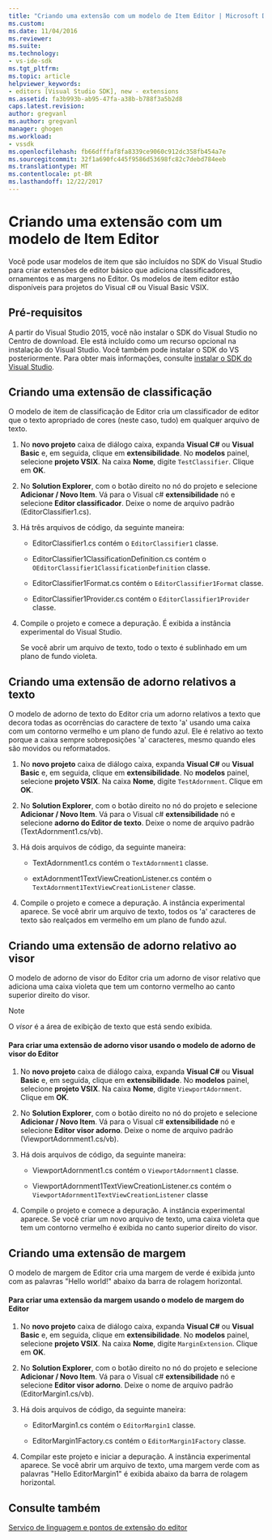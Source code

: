 ```yaml
---
title: "Criando uma extensão com um modelo de Item Editor | Microsoft Docs"
ms.custom: 
ms.date: 11/04/2016
ms.reviewer: 
ms.suite: 
ms.technology:
- vs-ide-sdk
ms.tgt_pltfrm: 
ms.topic: article
helpviewer_keywords:
- editors [Visual Studio SDK], new - extensions
ms.assetid: fa3b993b-ab95-47fa-a38b-b788f3a5b2d8
caps.latest.revision: 
author: gregvanl
ms.author: gregvanl
manager: ghogen
ms.workload:
- vssdk
ms.openlocfilehash: fb66dfffaf8fa8339ce9060c912dc358fb454a7e
ms.sourcegitcommit: 32f1a690fc445f9586d53698fc82c7debd784eeb
ms.translationtype: MT
ms.contentlocale: pt-BR
ms.lasthandoff: 12/22/2017
---
```

# <a name="creating-an-extension-with-an-editor-item-template"></a>Criando uma extensão com um modelo de Item Editor
Você pode usar modelos de item que são incluídos no SDK do Visual Studio para criar extensões de editor básico que adiciona classificadores, ornamentos e as margens no Editor. Os modelos de item editor estão disponíveis para projetos do Visual c# ou Visual Basic VSIX.  
  
## <a name="prerequisites"></a>Pré-requisitos  
 A partir do Visual Studio 2015, você não instalar o SDK do Visual Studio no Centro de download. Ele está incluído como um recurso opcional na instalação do Visual Studio. Você também pode instalar o SDK do VS posteriormente. Para obter mais informações, consulte [instalar o SDK do Visual Studio](../extensibility/installing-the-visual-studio-sdk.md).  
  
## <a name="creating-a-classifier-extension"></a>Criando uma extensão de classificação  
 O modelo de item de classificação de Editor cria um classificador de editor que o texto apropriado de cores (neste caso, tudo) em qualquer arquivo de texto.  
  
1.  No **novo projeto** caixa de diálogo caixa, expanda **Visual C#** ou **Visual Basic** e, em seguida, clique em **extensibilidade**. No **modelos** painel, selecione **projeto VSIX**. Na caixa **Nome**, digite `TestClassifier`. Clique em **OK**.  
  
2.  No **Solution Explorer**, com o botão direito no nó do projeto e selecione **Adicionar / Novo Item**. Vá para o Visual c# **extensibilidade** nó e selecione **Editor classificador**. Deixe o nome de arquivo padrão (EditorClassifier1.cs).  
  
3.  Há três arquivos de código, da seguinte maneira:  
  
    -   EditorClassifier1.cs contém o `EditorClassifier1` classe.  
  
    -   EditorClassifier1ClassificationDefinition.cs contém o `OEditorClassifier1ClassificationDefinition` classe.  
  
    -   EditorClassifier1Format.cs contém o `EditorClassifier1Format` classe.  
  
    -   EditorClassifier1Provider.cs contém o `EditorClassifier1Provider` classe.  
  
4.  Compile o projeto e comece a depuração. É exibida a instância experimental do Visual Studio.  
  
     Se você abrir um arquivo de texto, todo o texto é sublinhado em um plano de fundo violeta.  
  
## <a name="creating-a-text-relative-adornment-extension"></a>Criando uma extensão de adorno relativos a texto  
 O modelo de adorno de texto do Editor cria um adorno relativos a texto que decora todas as ocorrências do caractere de texto 'a' usando uma caixa com um contorno vermelho e um plano de fundo azul. Ele é relativo ao texto porque a caixa sempre sobreposições 'a' caracteres, mesmo quando eles são movidos ou reformatados.  
  
1.  No **novo projeto** caixa de diálogo caixa, expanda **Visual C#** ou **Visual Basic** e, em seguida, clique em **extensibilidade**. No **modelos** painel, selecione **projeto VSIX**. Na caixa **Nome**, digite `TestAdornment`. Clique em **OK**.  
  
2.  No **Solution Explorer**, com o botão direito no nó do projeto e selecione **Adicionar / Novo Item**. Vá para o Visual c# **extensibilidade** nó e selecione **adorno do Editor de texto**. Deixe o nome de arquivo padrão (TextAdornment1.cs/vb).  
  
3.  Há dois arquivos de código, da seguinte maneira:  
  
    -   TextAdornment1.cs contém o `TextAdornment1` classe.  
  
    -   extAdornment1TextViewCreationListener.cs contém o `TextAdornment1TextViewCreationListener` classe.  
  
4.  Compile o projeto e comece a depuração. A instância experimental aparece. Se você abrir um arquivo de texto, todos os 'a' caracteres de texto são realçados em vermelho em um plano de fundo azul.  
  
## <a name="creating-a-viewport-relative-adornment-extension"></a>Criando uma extensão de adorno relativo ao visor  
 O modelo de adorno de visor do Editor cria um adorno de visor relativo que adiciona uma caixa violeta que tem um contorno vermelho ao canto superior direito do visor.  
  
> [!NOTE]
>  O *visor* é a área de exibição de texto que está sendo exibida.  
  
#### <a name="to-create-a-viewport-adornment-extension-by-using-the-editor-viewport-adornment-template"></a>Para criar uma extensão de adorno visor usando o modelo de adorno de visor do Editor  
  
1.  No **novo projeto** caixa de diálogo caixa, expanda **Visual C#** ou **Visual Basic** e, em seguida, clique em **extensibilidade**. No **modelos** painel, selecione **projeto VSIX**. Na caixa **Nome**, digite `ViewportAdornment`. Clique em **OK**.  
  
2.  No **Solution Explorer**, com o botão direito no nó do projeto e selecione **Adicionar / Novo Item**. Vá para o Visual c# **extensibilidade** nó e selecione **Editor visor adorno**. Deixe o nome de arquivo padrão (ViewportAdornment1.cs/vb).  
  
3.  Há dois arquivos de código, da seguinte maneira:  
  
    -   ViewportAdornment1.cs contém o `ViewportAdornment1` classe.  
  
    -   ViewportAdornment1TextViewCreationListener.cs contém o `ViewportAdornment1TextViewCreationListener` classe  
  
4.  Compile o projeto e comece a depuração. A instância experimental aparece. Se você criar um novo arquivo de texto, uma caixa violeta que tem um contorno vermelho é exibida no canto superior direito do visor.  
  
## <a name="creating-a-margin-extension"></a>Criando uma extensão de margem  
 O modelo de margem de Editor cria uma margem de verde é exibida junto com as palavras "Hello world!" abaixo da barra de rolagem horizontal.  
  
#### <a name="to-create-a-margin-extension-by-using-the-editor-margin-template"></a>Para criar uma extensão da margem usando o modelo de margem do Editor  
  
1.  No **novo projeto** caixa de diálogo caixa, expanda **Visual C#** ou **Visual Basic** e, em seguida, clique em **extensibilidade**. No **modelos** painel, selecione **projeto VSIX**. Na caixa **Nome**, digite `MarginExtension`. Clique em **OK**.  
  
2.  No **Solution Explorer**, com o botão direito no nó do projeto e selecione **Adicionar / Novo Item**. Vá para o Visual c# **extensibilidade** nó e selecione **Editor visor adorno**. Deixe o nome de arquivo padrão (EditorMargin1.cs/vb).  
  
3.  Há dois arquivos de código, da seguinte maneira:  
  
    -   EditorMargin1.cs contém o `EditorMargin1` classe.  
  
    -   EditorMargin1Factory.cs contém o `EditorMargin1Factory` classe.  
  
4.  Compilar este projeto e iniciar a depuração. A instância experimental aparece. Se você abrir um arquivo de texto, uma margem verde com as palavras "Hello EditorMargin1" é exibida abaixo da barra de rolagem horizontal.  
  
## <a name="see-also"></a>Consulte também  
 [Serviço de linguagem e pontos de extensão do editor](../extensibility/language-service-and-editor-extension-points.md)